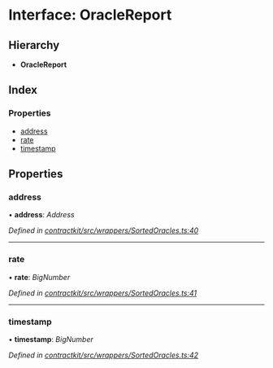 # Interface: OracleReport

## Hierarchy

* **OracleReport**

## Index

### Properties

* [address](_wrappers_sortedoracles_.oraclereport.md#address)
* [rate](_wrappers_sortedoracles_.oraclereport.md#rate)
* [timestamp](_wrappers_sortedoracles_.oraclereport.md#timestamp)

## Properties

###  address

• **address**: *Address*

*Defined in [contractkit/src/wrappers/SortedOracles.ts:40](https://github.com/medhak1/celo-monorepo/blob/master/packages/sdk/contractkit/src/wrappers/SortedOracles.ts#L40)*

___

###  rate

• **rate**: *BigNumber*

*Defined in [contractkit/src/wrappers/SortedOracles.ts:41](https://github.com/medhak1/celo-monorepo/blob/master/packages/sdk/contractkit/src/wrappers/SortedOracles.ts#L41)*

___

###  timestamp

• **timestamp**: *BigNumber*

*Defined in [contractkit/src/wrappers/SortedOracles.ts:42](https://github.com/medhak1/celo-monorepo/blob/master/packages/sdk/contractkit/src/wrappers/SortedOracles.ts#L42)*
